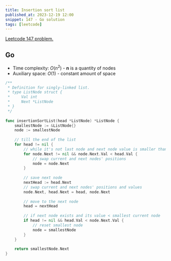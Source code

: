 ```yaml
---
title: Insertion sort list
published_at: 2023-12-19 12:00
snippet: 147 - Go solution
tags: [leetcode]
---
```


[Leetcode 147 problem.](https://leetcode.com/problems/insertion-sort-list/)

## Go

- Time complexity: $O(n^2)$ - **n** is a quantity of nodes
- Auxiliary space: $O(1)$ - constant amount of space

```go
/**
 * Definition for singly-linked list.
 * type ListNode struct {
 *     Val int
 *     Next *ListNode
 * }
 */
 
func insertionSortList(head *ListNode) *ListNode {
    smallestNode := &ListNode{}
    node := smallestNode
    
    // till the end of the list
    for head != nil {
        // while it's not last node and next node value is smaller than current node value
        for node.Next != nil && node.Next.Val < head.Val {
            // swap current and next nodes' positions
            node = node.Next
        }
        
        // save next node
        nextHead := head.Next
        // swap current and next nodes' positions and values
        node.Next, head.Next = head, node.Next
        
        // move to the next node
        head = nextHead
        
        // if next node exists and its value < smallest current node
        if head != nil && head.Val < node.Next.Val {
            // reset smallest node
            node = smallestNode
        }
    }
    
    return smallestNode.Next
}
```